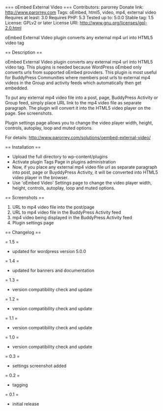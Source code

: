 === oEmbed External Video ===
Contributors: parorrey
Donate link: <http://www.parorrey.com>
Tags: oEmbed, html5, video, mp4, external video
Requires at least: 3.0
Requires PHP: 5.3
Tested up to: 5.0.0
Stable tag: 1.5
License: GPLv2 or later
License URI: <http://www.gnu.org/licenses/gpl-2.0.html>

oEmbed External Video plugin converts any external mp4 url into HTML5 video tag

== Description ==

oEmbed External Video plugin converts any external mp4 url into HTML5 video tag. This plugins is needed because WordPress oEmbed only converts urls from supported oEmbed providers. This plugin is most useful for BuddyPress Communities where members post urls to external mp4 videos in the Group and activity feeds which automatically then get embedded.

To put any external mp4 video file into a post, page, BuddyPress Activity or Group feed, simply place URL link to the mp4 video file as separate paragraph. The plugin will convert it into the HTML5 video player on the page. See screenshots.

Plugin settings page allows you to change the video player width, height, controls, autoplay, loop and muted options.

For details: <http://www.parorrey.com/solutions/oembed-external-video/>

== Installation ==

-   Upload the full directory to wp-content/plugins
-   Activate plugin Tags Page in plugins administration
-   Now, if you place any external mp4 video file url as separate paragraph into post, page or BuyddyPress Activity, it will be converted into HTML5 video player in the browser.
-   Use 'oEmbed Video' Settings page to change the video player width, height, controls, autoplay, loop and muted options.

== Screenshots ==

1.  URL to mp4 video file into the post/page
2.  URL to mp4 video file in the BuddyPress Activity feed
3.  mp4 video being displayed in the BuddyPress Activity feed
4.  Plugin settings page

== Changelog ==

= 1.5 =

-   updated for wordpress version 5.0.0

= 1.4 =

-   updated for banners and documentation

= 1.3 =

-   version compatibility check and update

= 1.2 =

-   version compatibility check and update

= 1.1 =

-   version compatibility check and update

= 1.0 =

-   version compatibility check and update

= 0.3 =

-   settings screenshot added

= 0.2 =

-   tagging

= 0.1 =

-   initial release
